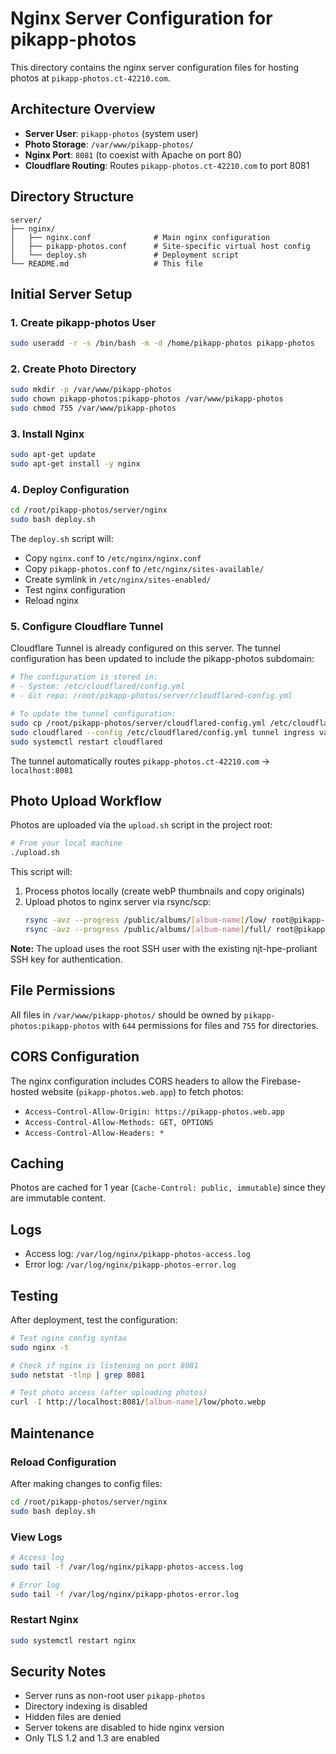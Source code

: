 # Nginx Server Configuration for pikapp-photos

This directory contains the nginx server configuration files for hosting photos at `pikapp-photos.ct-42210.com`.

## Architecture Overview

- **Server User**: `pikapp-photos` (system user)
- **Photo Storage**: `/var/www/pikapp-photos/`
- **Nginx Port**: `8081` (to coexist with Apache on port 80)
- **Cloudflare Routing**: Routes `pikapp-photos.ct-42210.com` to port 8081

## Directory Structure

```
server/
├── nginx/
│   ├── nginx.conf              # Main nginx configuration
│   ├── pikapp-photos.conf      # Site-specific virtual host config
│   └── deploy.sh               # Deployment script
└── README.md                   # This file
```

## Initial Server Setup

### 1. Create pikapp-photos User

```bash
sudo useradd -r -s /bin/bash -m -d /home/pikapp-photos pikapp-photos
```

### 2. Create Photo Directory

```bash
sudo mkdir -p /var/www/pikapp-photos
sudo chown pikapp-photos:pikapp-photos /var/www/pikapp-photos
sudo chmod 755 /var/www/pikapp-photos
```

### 3. Install Nginx

```bash
sudo apt-get update
sudo apt-get install -y nginx
```

### 4. Deploy Configuration

```bash
cd /root/pikapp-photos/server/nginx
sudo bash deploy.sh
```

The `deploy.sh` script will:
- Copy `nginx.conf` to `/etc/nginx/nginx.conf`
- Copy `pikapp-photos.conf` to `/etc/nginx/sites-available/`
- Create symlink in `/etc/nginx/sites-enabled/`
- Test nginx configuration
- Reload nginx

### 5. Configure Cloudflare Tunnel

Cloudflare Tunnel is already configured on this server. The tunnel configuration has been updated to include the pikapp-photos subdomain:

```bash
# The configuration is stored in:
# - System: /etc/cloudflared/config.yml
# - Git repo: /root/pikapp-photos/server/cloudflared-config.yml

# To update the tunnel configuration:
sudo cp /root/pikapp-photos/server/cloudflared-config.yml /etc/cloudflared/config.yml
sudo cloudflared --config /etc/cloudflared/config.yml tunnel ingress validate
sudo systemctl restart cloudflared
```

The tunnel automatically routes `pikapp-photos.ct-42210.com` → `localhost:8081`

## Photo Upload Workflow

Photos are uploaded via the `upload.sh` script in the project root:

```bash
# From your local machine
./upload.sh
```

This script will:
1. Process photos locally (create webP thumbnails and copy originals)
2. Upload photos to nginx server via rsync/scp:
   ```bash
   rsync -avz --progress /public/albums/[album-name]/low/ root@pikapp-photos.ct-42210.com:/var/www/pikapp-photos/[album-name]/low/
   rsync -avz --progress /public/albums/[album-name]/full/ root@pikapp-photos.ct-42210.com:/var/www/pikapp-photos/[album-name]/full/
   ```

**Note:** The upload uses the root SSH user with the existing njt-hpe-proliant SSH key for authentication.

## File Permissions

All files in `/var/www/pikapp-photos/` should be owned by `pikapp-photos:pikapp-photos` with `644` permissions for files and `755` for directories.

## CORS Configuration

The nginx configuration includes CORS headers to allow the Firebase-hosted website (`pikapp-photos.web.app`) to fetch photos:

- `Access-Control-Allow-Origin: https://pikapp-photos.web.app`
- `Access-Control-Allow-Methods: GET, OPTIONS`
- `Access-Control-Allow-Headers: *`

## Caching

Photos are cached for 1 year (`Cache-Control: public, immutable`) since they are immutable content.

## Logs

- Access log: `/var/log/nginx/pikapp-photos-access.log`
- Error log: `/var/log/nginx/pikapp-photos-error.log`

## Testing

After deployment, test the configuration:

```bash
# Test nginx config syntax
sudo nginx -t

# Check if nginx is listening on port 8081
sudo netstat -tlnp | grep 8081

# Test photo access (after uploading photos)
curl -I http://localhost:8081/[album-name]/low/photo.webp
```

## Maintenance

### Reload Configuration

After making changes to config files:

```bash
cd /root/pikapp-photos/server/nginx
sudo bash deploy.sh
```

### View Logs

```bash
# Access log
sudo tail -f /var/log/nginx/pikapp-photos-access.log

# Error log
sudo tail -f /var/log/nginx/pikapp-photos-error.log
```

### Restart Nginx

```bash
sudo systemctl restart nginx
```

## Security Notes

- Server runs as non-root user `pikapp-photos`
- Directory indexing is disabled
- Hidden files are denied
- Server tokens are disabled to hide nginx version
- Only TLS 1.2 and 1.3 are enabled
